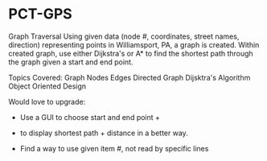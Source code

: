 # PCT-GPS
Graph Traversal
Using given data (node #, coordinates, street names, direction) representing points in Williamsport, PA, a graph is created.
Within created graph, use either Dijkstra's or A* to find the shortest path through the graph given a start and end point.

Topics Covered:
Graph
Nodes
Edges
Directed Graph
Dijsktra's Algorithm
Object Oriented Design

Would love to upgrade:
- Use a GUI to choose start and end point +
- to display shortest path + distance in a better way.

- Find a way to use given item #, not read by specific lines

